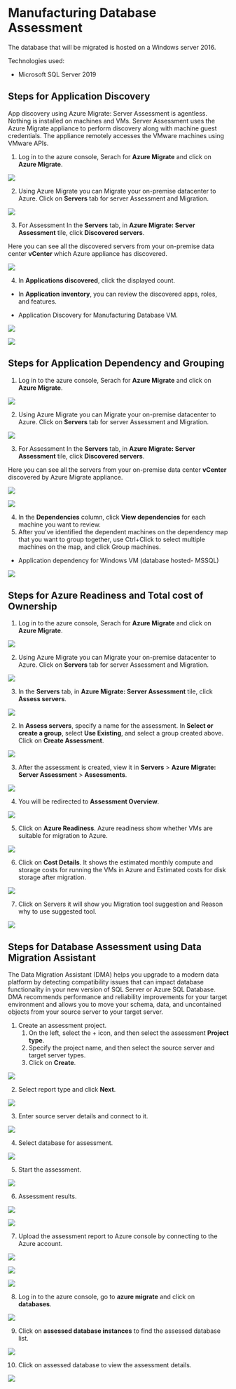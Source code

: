 # Manufacturing Database Assessment
The database that will be migrated is hosted on a Windows server 2016.

Technologies used:
 - Microsoft SQL Server 2019

## Steps for Application Discovery

App discovery using Azure Migrate: Server Assessment is agentless. Nothing is installed on machines and VMs. Server Assessment uses the Azure Migrate appliance to perform discovery along with machine guest credentials. The appliance remotely accesses the VMware machines using VMware APIs.

1. Log in to the azure console, Serach for **Azure Migrate** and click on **Azure Migrate**.

<p><kbd>
  <img src="../images/manufacturing-db/manu-db-assessment-1.png">
</kbd></p>

2. Using Azure Migrate you can Migrate your on-premise datacenter to Azure. Click on **Servers** tab for server Assessment and Migration.

<p><kbd>
  <img src="../images/manufacturing-db/manu-db-assessment-2.png">
</kbd></p>

3. For Assessment In the **Servers** tab, in **Azure Migrate: Server Assessment** tile, click **Discovered servers**.

Here you can see all the discovered servers from your on-premise data center **vCenter** which Azure appliance has discovered.

<p><kbd>
  <img src="../images/manufacturing-db/manu-db-assessment-3.png">
</kbd></p>

4. In **Applications discovered**, click the displayed count.
* In **Application inventory**, you can review the discovered apps, roles, and features.

* Application Discovery for Manufacturing Database VM.
<p><kbd>
  <img src="../images/manufacturing-db/manu-db-assessment-4.png">
</kbd></p>

<p><kbd>
  <img src="../images/manufacturing-db/application-discovery-database.png">
</kbd></p>

## Steps for Application Dependency and Grouping

1. Log in to the azure console, Serach for **Azure Migrate** and click on **Azure Migrate**.

<p><kbd>
  <img src="../images/manufacturing-db/manu-db-assessment-1.png">
</kbd></p>

2. Using Azure Migrate you can Migrate your on-premise datacenter to Azure. Click on **Servers** tab for server Assessment and Migration.

<p><kbd>
  <img src="../images/manufacturing-db/manu-db-assessment-2.png">
</kbd></p>

3. For Assessment In the **Servers** tab, in **Azure Migrate: Server Assessment** tile, click **Discovered servers**.

Here you can see all the  servers from your on-premise data center **vCenter** discovered by Azure Migrate appliance.

<p><kbd>
  <img src="../images/manufacturing-db/sa-1.png">
</kbd></p>

<p><kbd>
  <img src="../images/manufacturing-db/manu-db-assessment-3.png">
</kbd></p>

4. In the **Dependencies** column, click **View dependencies** for each machine you want to review.
5. After you've identified the dependent machines on the dependency map that you want to group together, use Ctrl+Click to select multiple machines on the map, and click Group machines.

* Application dependency for Windows VM (database hosted- MSSQL)

<p><kbd>
  <img src="../images/manufacturing-db/application-dependency-databases.png">
</kbd></p>

## Steps for Azure Readiness and Total cost of Ownership

1. Log in to the azure console, Serach for **Azure Migrate** and click on **Azure Migrate**.

<p><kbd>
  <img src="../images/manufacturing-db/manu-db-assessment-1.png">
</kbd></p>

2. Using Azure Migrate you can Migrate your on-premise datacenter to Azure. Click on **Servers** tab for server Assessment and Migration.

<p><kbd>
  <img src="../images/manufacturing-db/manu-db-assessment-2.png">
</kbd></p>

3. In the **Servers** tab, in **Azure Migrate: Server Assessment** tile, click **Assess servers**.

<p><kbd>
  <img src="../images/manufacturing-db/sa-1.png">
</kbd></p>

2. In **Assess servers**, specify a name for the assessment. In **Select or create a group**, select **Use Existing**, and select a group created above. Click on **Create Assessment**.

<p><kbd>
  <img src="../images/manufacturing-db/sa-2.png">
</kbd></p>

3. After the assessment is created, view it in **Servers** > **Azure Migrate: Server Assessment** > **Assessments**.

<p><kbd>
  <img src="../images/manufacturing-db/sa-3.png">
</kbd></p>

4. You will be redirected to **Assessment Overview**.

<p><kbd>
  <img src="../images/manufacturing-db/sa-4.png">
</kbd></p>

5. Click on **Azure Readiness**.
Azure readiness show whether VMs are suitable for migration to Azure.

<p><kbd>
  <img src="../images/manufacturing-db/sa-5.png">
</kbd></p>

6. Click on **Cost Details**.
It shows the estimated monthly compute and storage costs for running the VMs in Azure and Estimated costs for disk storage after migration.

<p><kbd>
  <img src="../images/manufacturing-db/sa-6.png">
</kbd></p>

7. Click on Servers it will show you Migration tool suggestion and Reason why to use suggested tool.

<p><kbd>
  <img src="../images/manufacturing-db/sa-7.png">
</kbd></p>

## Steps for Database Assessment using Data Migration Assistant

The Data Migration Assistant (DMA) helps you upgrade to a modern data platform by detecting compatibility issues that can impact database functionality in your new version of SQL Server or Azure SQL Database. DMA recommends performance and reliability improvements for your target environment and allows you to move your schema, data, and uncontained objects from your source server to your target server.

1. Create an assessment project.
   1.  On the left, select the + icon, and then select the assessment **Project type**.
   2. Specify the project name, and then select the source server and target server types.
   3. Click on **Create**.

<p><kbd>
  <img src="../images/manufacturing-db/dma-1.png">
</kbd></p>

2. Select report type and click **Next**.

<p><kbd>
  <img src="../images/manufacturing-db/dma-2.png">
</kbd></p>

3. Enter source server details and connect to it.

<p><kbd>
  <img src="../images/manufacturing-db/dma-3.png">
</kbd></p>

4. Select database for assessment.

<p><kbd>
  <img src="../images/manufacturing-db/dma-4.png">
</kbd></p>

5. Start the assessment.

<p><kbd>
  <img src="../images/manufacturing-db/dma-5.png">
</kbd></p>

6. Assessment results.

<p><kbd>
  <img src="../images/manufacturing-db/dma-6-new.png">
</kbd></p>

<p><kbd>
  <img src="../images/manufacturing-db/dma-7.png">
</kbd></p>

7. Upload the assessment report to Azure console by connecting to the Azure account.

<p><kbd>
   <img src="../images/manufacturing-db/dma-8.png">
</kbd></p>

<p><kbd>
   <img src="../images/manufacturing-db/dma-9.png">
</kbd></p>

<p><kbd>
   <img src="../images/manufacturing-db/dma-10.png">
</kbd></p>

8. Log in to the azure console, go to **azure migrate** and click on **databases**.

<p><kbd>
   <img src="../images/manufacturing-db/dma-11.png">
</kbd></p>

9. Click on **assessed database instances** to find the assessed database list.

<p><kbd>
  <img src="../images/manufacturing-db/dma-12.png">
</kbd></p>

10. Click on assessed database to view the assessment details.

<p><kbd>
   <img src="../images/manufacturing-db/dma-13.png">
</kbd></p>